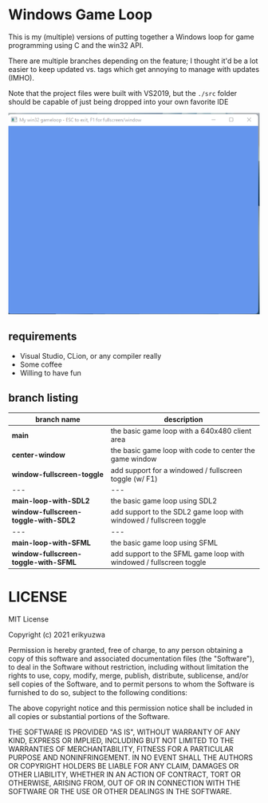# Windows Game Loop

This is my (multiple) versions of putting together a Windows loop for game programming
using C and the win32 API.

There are multiple branches depending on the feature; I thought it'd be a lot easier
to keep updated vs. tags which get annoying to manage with updates (IMHO).

Note that the project files were built with VS2019, but the `./src` folder should be
capable of just being dropped into your own favorite IDE

![](./screenshot.png)

## requirements

- Visual Studio, CLion, or any compiler really
- Some coffee
- Willing to have fun

## branch listing

| branch name | description |
| --- | --- |
| **main** | the basic game loop with a 640x480 client area |
| **center-window** | the basic game loop with code to center the game window |
| **window-fullscreen-toggle** | add support for a windowed / fullscreen toggle (w/ F1) |
| --- | --- |
| **main-loop-with-SDL2** | the basic game loop using SDL2 |
| **window-fullscreen-toggle-with-SDL2** | add support to the SDL2 game loop with windowed / fullscreen toggle |
| --- | --- |
| **main-loop-with-SFML** | the basic game loop using SFML |
| **window-fullscreen-toggle-with-SFML** | add support to the SFML game loop with windowed / fullscreen toggle |


# LICENSE

MIT License

Copyright (c) 2021 erikyuzwa

Permission is hereby granted, free of charge, to any person obtaining a copy
of this software and associated documentation files (the "Software"), to deal
in the Software without restriction, including without limitation the rights
to use, copy, modify, merge, publish, distribute, sublicense, and/or sell
copies of the Software, and to permit persons to whom the Software is
furnished to do so, subject to the following conditions:

The above copyright notice and this permission notice shall be included in all
copies or substantial portions of the Software.

THE SOFTWARE IS PROVIDED "AS IS", WITHOUT WARRANTY OF ANY KIND, EXPRESS OR
IMPLIED, INCLUDING BUT NOT LIMITED TO THE WARRANTIES OF MERCHANTABILITY,
FITNESS FOR A PARTICULAR PURPOSE AND NONINFRINGEMENT. IN NO EVENT SHALL THE
AUTHORS OR COPYRIGHT HOLDERS BE LIABLE FOR ANY CLAIM, DAMAGES OR OTHER
LIABILITY, WHETHER IN AN ACTION OF CONTRACT, TORT OR OTHERWISE, ARISING FROM,
OUT OF OR IN CONNECTION WITH THE SOFTWARE OR THE USE OR OTHER DEALINGS IN THE
SOFTWARE.